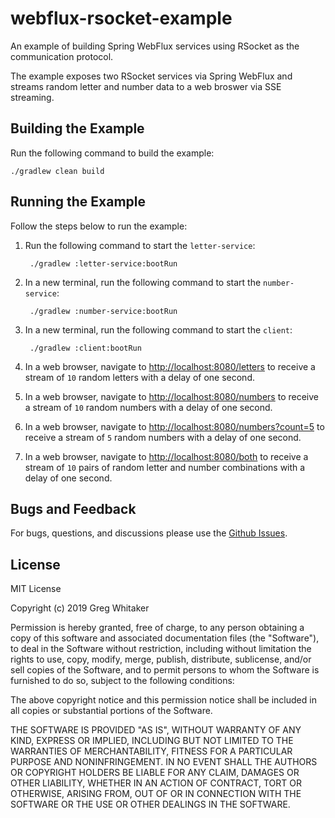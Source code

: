 # webflux-rsocket-example
An example of building Spring WebFlux services using RSocket as the communication protocol.

The example exposes two RSocket services via Spring WebFlux and streams random letter and number data to a web broswer via SSE streaming.

## Building the Example
Run the following command to build the example:

    ./gradlew clean build
    
## Running the Example
Follow the steps below to run the example:

1. Run the following command to start the `letter-service`:

        ./gradlew :letter-service:bootRun

2. In a new terminal, run the following command to start the `number-service`:

        ./gradlew :number-service:bootRun
        
3. In a new terminal, run the following command to start the `client`:

        ./gradlew :client:bootRun
        
4. In a web browser, navigate to [http://localhost:8080/letters](http://localhost:8080/letters) to receive a stream of `10` random letters with a delay of one second.

5. In a web browser, navigate to [http://localhost:8080/numbers](http://localhost:8080/numbers) to receive a stream of `10` random numbers with a delay of one second.

6. In a web browser, navigate to [http://localhost:8080/numbers?count=5](http://localhost:8080/numbers?count=5) to receive a stream of `5` random numbers with a delay of one second.

7. In a web browser, navigate to [http://localhost:8080/both](http://localhost:8080/both) to receive a stream of `10` pairs of random letter and number combinations with a delay of one second.

## Bugs and Feedback
For bugs, questions, and discussions please use the [Github Issues](https://github.com/gregwhitaker/webflux-rsocket-example/issues).

## License
MIT License

Copyright (c) 2019 Greg Whitaker

Permission is hereby granted, free of charge, to any person obtaining a copy
of this software and associated documentation files (the "Software"), to deal
in the Software without restriction, including without limitation the rights
to use, copy, modify, merge, publish, distribute, sublicense, and/or sell
copies of the Software, and to permit persons to whom the Software is
furnished to do so, subject to the following conditions:

The above copyright notice and this permission notice shall be included in all
copies or substantial portions of the Software.

THE SOFTWARE IS PROVIDED "AS IS", WITHOUT WARRANTY OF ANY KIND, EXPRESS OR
IMPLIED, INCLUDING BUT NOT LIMITED TO THE WARRANTIES OF MERCHANTABILITY,
FITNESS FOR A PARTICULAR PURPOSE AND NONINFRINGEMENT. IN NO EVENT SHALL THE
AUTHORS OR COPYRIGHT HOLDERS BE LIABLE FOR ANY CLAIM, DAMAGES OR OTHER
LIABILITY, WHETHER IN AN ACTION OF CONTRACT, TORT OR OTHERWISE, ARISING FROM,
OUT OF OR IN CONNECTION WITH THE SOFTWARE OR THE USE OR OTHER DEALINGS IN THE
SOFTWARE.